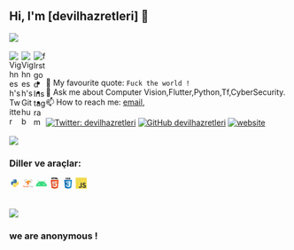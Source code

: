 ## Hi, I'm [devilhazretleri] 👋

![](https://komarev.com/ghpvc/?username=devilhazretleri)

<a href="https://twitter.com/devilhazretleri">
  <img align="left" alt="Vighnesh's Twitter" width="22px" src="https://cdn.jsdelivr.net/npm/simple-icons@v3/icons/twitter.svg" />
</a>
<a href="https://github.com/devilhazretleri">
  <img align="left" alt="Vighnesh's Github" width="22px" src="https://cdn.jsdelivr.net/npm/simple-icons@v3/icons/github.svg" />
</a>
<a href="https://www.instagram.com/flrstgod">
  <img align="left" alt="flrstgod Instagram" width="22px" src="https://cdn.jsdelivr.net/npm/simple-icons@v3/icons/instagram.svg" />
</a>


<br/>
<br/>


- 🤔 My favourite quote: `Fuck the world !`
- 💬 Ask me about Computer Vision,Flutter,Python,Tf,CyberSecurity.
- 📫 How to reach me: [email](mailto:devilhazretleri@gmail.com),

[![Twitter: devilhazretleri](https://img.shields.io/twitter/follow/devilhazretleri?style=social)](https://twitter.com/devilhazretleri)
[![GitHub devilhazretleri](https://img.shields.io/github/followers/vighneshdeepweb?label=follow&style=social)](https://github.com/devilhazretleri)
[![website](https://img.shields.io/badge/PortfolioWebsite-website-2648ff?style=flat-square&logo=google-chrome)](https://devilhazretleri.github.io)

<a href="https://github.com/devilhazretleri">
<img align="center" src="https://imagedelivery.net/jx4kBRxB5X0ZqZJVZBbWzA/db4bac1f-02c4-42cf-82cc-baf75890a200/1920x1080" />
</a>


### Diller ve araçlar:  

<code><img height="20" src="https://raw.githubusercontent.com/github/explore/80688e429a7d4ef2fca1e82350fe8e3517d3494d/topics/python/python.png"></code>
<code><img height="20" src="https://raw.githubusercontent.com/github/explore/80688e429a7d4ef2fca1e82350fe8e3517d3494d/topics/tensorflow/tensorflow.png"></code>
<code><img height="20" src="https://raw.githubusercontent.com/github/explore/80688e429a7d4ef2fca1e82350fe8e3517d3494d/topics/android/android.png"></code>
<code><img height="20" src="https://raw.githubusercontent.com/github/explore/80688e429a7d4ef2fca1e82350fe8e3517d3494d/topics/html/html.png"></code>
<code><img height="20" src="https://raw.githubusercontent.com/github/explore/80688e429a7d4ef2fca1e82350fe8e3517d3494d/topics/css/css.png"></code>
<code><img height="20" src="https://raw.githubusercontent.com/github/explore/80688e429a7d4ef2fca1e82350fe8e3517d3494d/topics/javascript/javascript.png"></code>


<br/>

<a href="https://github.com/devilhazretleri">
<img align="center" src="https://imagedelivery.net/jx4kBRxB5X0ZqZJVZBbWzA/904fe3ad-f943-4140-b097-84652dfd9f00/1920x1080" />
</a>


### we are anonymous !

</div>

















